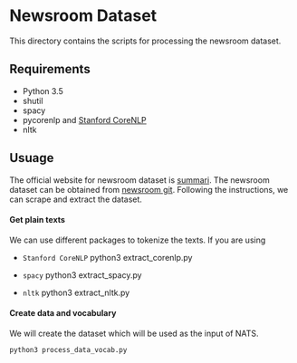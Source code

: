 # Newsroom Dataset

This directory contains the scripts for processing the newsroom dataset.

## Requirements

- Python 3.5
- shutil
- spacy
- pycorenlp and [Stanford CoreNLP](https://stanfordnlp.github.io/CoreNLP/)
- nltk

## Usuage

The official website for newsroom dataset is [summari](https://summari.es/).
The newsroom dataset can be obtained from [newsroom git](https://github.com/clic-lab/newsroom).
Following the instructions, we can scrape and extract the dataset.

#### Get plain texts

We can use different packages to tokenize the texts. If you are using 
- ```Stanford CoreNLP``` python3 extract_corenlp.py

- ```spacy``` python3 extract_spacy.py

- ```nltk``` python3 extract_nltk.py


#### Create data and vocabulary

We will create the dataset which will be used as the input of NATS.
```
python3 process_data_vocab.py
```
